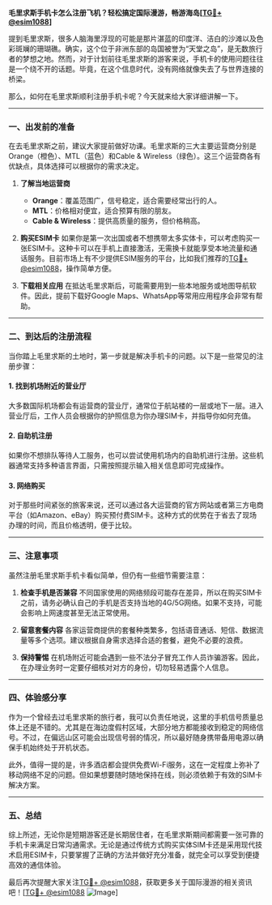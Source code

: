 **毛里求斯手机卡怎么注册飞机？轻松搞定国际漫游，畅游海岛[[TG💪+ @esim1088](https://t.me/s/esim1088)]**

提到毛里求斯，很多人脑海里浮现的可能是那片湛蓝的印度洋、洁白的沙滩以及色彩斑斓的珊瑚礁。确实，这个位于非洲东部的岛国被誉为“天堂之岛”，是无数旅行者的梦想之地。然而，对于计划前往毛里求斯的游客来说，手机卡的使用问题往往是一个绕不开的话题。毕竟，在这个信息时代，没有网络就像失去了与世界连接的桥梁。

那么，如何在毛里求斯顺利注册手机卡呢？今天就来给大家详细讲解一下。

---

### 一、出发前的准备

在去毛里求斯之前，建议大家提前做好功课。毛里求斯的三大主要运营商分别是Orange（橙色）、MTL（蓝色）和Cable & Wireless（绿色）。这三个运营商各有优缺点，具体选择可以根据你的需求决定。

1. **了解当地运营商**
   - **Orange**：覆盖范围广，信号稳定，适合需要经常出行的人。
   - **MTL**：价格相对便宜，适合预算有限的朋友。
   - **Cable & Wireless**：提供高质量的服务，但价格稍高。

2. **购买ESIM卡**
   如果你是第一次出国或者不想携带太多实体卡，可以考虑购买一张ESIM卡。这种卡可以在手机上直接激活，无需换卡就能享受本地流量和通话服务。目前市场上有不少提供ESIM服务的平台，比如我们推荐的[TG💪+ @esim1088](https://t.me/s/esim1088)，操作简单方便。

3. **下载相关应用**
   在抵达毛里求斯后，可能需要用到一些本地服务或地图导航软件。因此，提前下载好Google Maps、WhatsApp等常用应用程序会非常有帮助。

---

### 二、到达后的注册流程

当你踏上毛里求斯的土地时，第一步就是解决手机卡的问题。以下是一些常见的注册步骤：

#### 1. 找到机场附近的营业厅
大多数国际机场都会有运营商的营业厅，通常位于航站楼的一层或地下一层。进入营业厅后，工作人员会根据你的护照信息为你办理SIM卡，并指导你如何充值。

#### 2. 自助机注册
如果你不想排队等待人工服务，也可以尝试使用机场内的自助机进行注册。这些机器通常支持多种语言界面，只需按照提示输入相关信息即可完成操作。

#### 3. 网络购买
对于那些时间紧张的旅客来说，还可以通过各大运营商的官方网站或者第三方电商平台（如Amazon、eBay）购买预付费SIM卡。这种方式的优势在于省去了现场办理的时间，而且价格透明，便于比较。

---

### 三、注意事项

虽然注册毛里求斯手机卡看似简单，但仍有一些细节需要注意：

1. **检查手机是否兼容**
   不同国家使用的网络频段可能存在差异，所以在购买SIM卡之前，请务必确认自己的手机是否支持当地的4G/5G网络。如果不支持，可能会影响上网速度甚至无法正常使用。

2. **留意套餐内容**
   各家运营商提供的套餐种类繁多，包括语音通话、短信、数据流量等多个选项。建议根据自身需求选择合适的套餐，避免不必要的浪费。

3. **保持警惕**
   在机场附近可能会遇到一些不法分子冒充工作人员诈骗游客。因此，在办理业务时一定要仔细核对对方的身份，切勿轻易透露个人信息。

---

### 四、体验感分享

作为一个曾经去过毛里求斯的旅行者，我可以负责任地说，这里的手机信号质量总体上还是不错的。尤其是在海边度假村区域，大部分地方都能接收到稳定的网络信号。不过，在偏远山区可能会出现信号弱的情况，所以最好随身携带备用电源以确保手机始终处于开机状态。

此外，值得一提的是，许多酒店都会提供免费Wi-Fi服务，这在一定程度上弥补了移动网络不足的问题。但如果想要随时随地保持在线，则必须依赖于有效的SIM卡解决方案。

---

### 五、总结

综上所述，无论你是短期游客还是长期居住者，在毛里求斯期间都需要一张可靠的手机卡来满足日常沟通需求。无论是通过传统方式购买实体SIM卡还是采用现代技术启用ESIM卡，只要掌握了正确的方法并做好充分准备，就完全可以享受到便捷高效的通信体验。

最后再次提醒大家关注[TG💪+ @esim1088](https://t.me/s/esim1088)，获取更多关于国际漫游的相关资讯吧！[[TG💪+ @esim1088](https://t.me/s/esim1088) ![Image](https://i.postimg.cc/4NQfJmqS/Snipaste-2025-05-13-00-14-12.png)]